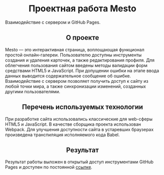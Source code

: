<h1 align="center"> Проектная работа Mesto </h1>

Взаимодействие с сервером и GitHub Pages.

<h2 align="center"> О проекте </h2>

Mesto — это интерактивная страница, воплощающая функционал простой онлайн-галереи. 
Пользователю доступны инструменты создания и удаления карточек, а также редактирования профиля.
Для облегчения пользования сайтом введены методы валидации форм средствами HTML5 и JavaScript. 
При допущении ошибки на этапе ввода данных выводится содержательное сообщение об ошибке. 
Взаимодействие с сервером позволяет получить доступ к сайту из любой точки мира, а также синхронизации изменений, созданных другими пользователями.

<h2 align="center"> Перечень используемых технологии </h2>

При разработке сайта использовались классические для web-сферы HTML5 и JavaScript. 
В качестве сборщика проекта использован Webpack.
Для улучшения доступности сайта в устаревших браузерах произведена транспиляция исполняемого кода Babel.

<h2 align="center"> Результат </h2>

Результат работы выложен в открытый доступ инструментами GitHub Pages и доступен по постоянной [ссылке](https://stonetronix.github.io/misto/).
